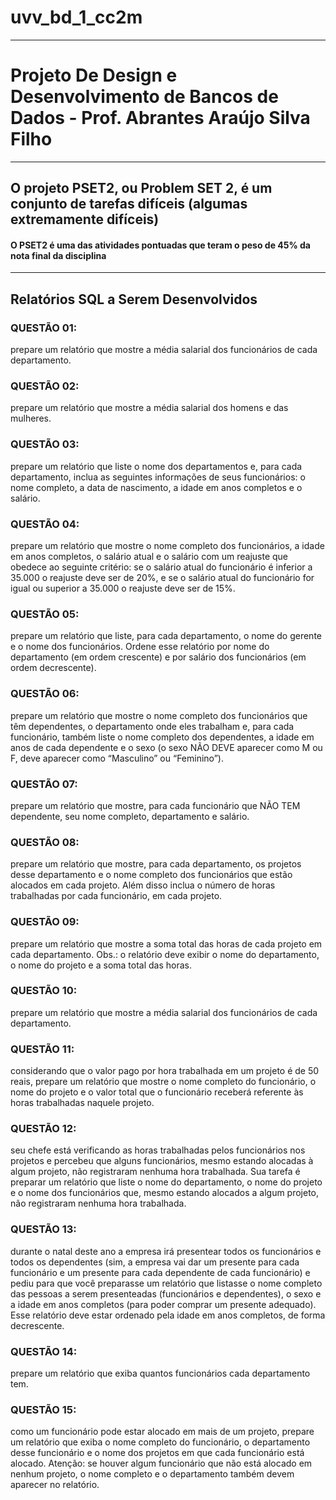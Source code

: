 # uvv_bd_1_cc2m
---
# **Projeto De Design e Desenvolvimento de Bancos de Dados** - Prof. Abrantes Araújo Silva Filho 

---
## O projeto PSET2, ou Problem SET 2, é um conjunto de tarefas difíceis (algumas extremamente difíceis)
#### O PSET2 é uma das atividades pontuadas que teram o peso de 45% da nota final da disciplina 



---
## Relatórios SQL a Serem Desenvolvidos

### QUESTÃO 01:
prepare um relatório que mostre a média salarial dos funcionários de cada departamento.
### QUESTÃO 02: 
prepare um relatório que mostre a média salarial dos homens e das mulheres.
### QUESTÃO 03:
prepare um relatório que liste o nome dos departamentos e, para cada departamento, inclua as seguintes informações de seus funcionários: o nome
completo, a data de nascimento, a idade em anos completos e o salário.
### QUESTÃO 04: 
prepare um relatório que mostre o nome completo dos funcionários, a idade em anos completos, o salário atual e o salário com um reajuste que obedece ao seguinte critério: se o salário atual do funcionário é inferior a 35.000 o
reajuste deve ser de 20%, e se o salário atual do funcionário for igual ou superior a
35.000 o reajuste deve ser de 15%.
### QUESTÃO 05:
prepare um relatório que liste, para cada departamento, o nome do gerente e o nome dos funcionários. Ordene esse relatório por nome do departamento (em ordem crescente) e por salário dos funcionários (em ordem decrescente).
### QUESTÃO 06:
prepare um relatório que mostre o nome completo dos funcionários que têm dependentes, o departamento onde eles trabalham e, para cada funcionário, também liste o nome completo dos dependentes, a idade em anos de cada
dependente e o sexo (o sexo NÃO DEVE aparecer como M ou F, deve aparecer como “Masculino” ou “Feminino”).
### QUESTÃO 07:
prepare um relatório que mostre, para cada funcionário que NÃO TEM dependente, seu nome completo, departamento e salário.
### QUESTÃO 08:
prepare um relatório que mostre, para cada departamento, os projetos desse departamento e o nome completo dos funcionários que estão alocados em cada projeto. Além disso inclua o número de horas trabalhadas por cada funcionário, em cada projeto.
### QUESTÃO 09: 
prepare um relatório que mostre a soma total das horas de cada projeto em cada departamento. Obs.: o relatório deve exibir o nome do departamento, o nome do projeto e a soma total das horas.
### QUESTÃO 10:
prepare um relatório que mostre a média salarial dos funcionários de cada departamento.
### QUESTÃO 11: 
considerando que o valor pago por hora trabalhada em um projeto é de 50 reais, prepare um relatório que mostre o nome completo do funcionário, o
nome do projeto e o valor total que o funcionário receberá referente às horas trabalhadas naquele projeto.
### QUESTÃO 12:
seu chefe está verificando as horas trabalhadas pelos funcionários nos projetos e percebeu que alguns funcionários, mesmo estando alocadas à algum
projeto, não registraram nenhuma hora trabalhada. Sua tarefa é preparar um relatório que liste o nome do departamento, o nome do projeto e o nome dos funcionários
que, mesmo estando alocados a algum projeto, não registraram nenhuma hora trabalhada.
### QUESTÃO 13:
durante o natal deste ano a empresa irá presentear todos os funcionários e todos os dependentes (sim, a empresa vai dar um presente para cada funcionário e um presente para cada dependente de cada funcionário) e pediu para
que você preparasse um relatório que listasse o nome completo das pessoas a serem presenteadas (funcionários e dependentes), o sexo e a idade em anos completos
(para poder comprar um presente adequado). Esse relatório deve estar ordenado pela idade em anos completos, de forma decrescente.
### QUESTÃO 14:
prepare um relatório que exiba quantos funcionários cada departamento tem.
### QUESTÃO 15:
como um funcionário pode estar alocado em mais de um projeto, prepare um relatório que exiba o nome completo do funcionário, o departamento
desse funcionário e o nome dos projetos em que cada funcionário está alocado. Atenção: se houver algum funcionário que não está alocado em nenhum projeto,
o nome completo e o departamento também devem aparecer no relatório.